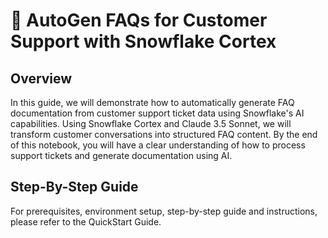 # 🤖 AutoGen FAQs for Customer Support with Snowflake Cortex

## Overview
In this guide, we will demonstrate how to automatically generate FAQ documentation from customer support ticket data using Snowflake's AI capabilities. Using Snowflake Cortex and Claude 3.5 Sonnet, we will transform customer conversations into structured FAQ content. By the end of this notebook, you will have a clear understanding of how to process support tickets and generate documentation using AI.

## Step-By-Step Guide
For prerequisites, environment setup, step-by-step guide and instructions, please refer to the QuickStart Guide.